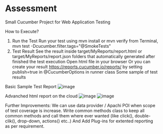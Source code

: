 # Assessment
Small Cucumber Project for Web Application Testing


How to Execute?
1. Run the Test
Run your test using mvn install or mvn verify from Terminal, mvn test -Dcucumber.filter.tags="@SmokeTests"
2. Test Result
See the result inside target/MyReports/report.html or target/MyReports/report.json folders that automatically generated after finished the test execution
Open html file in your browser
Or you can create your result https://reports.cucumber.io/reports/<GUID> by setting publish=true in @CucumberOptions in runner class
Some sample of test results

Basic Sample Test Report
![image](https://user-images.githubusercontent.com/26897289/137599382-ae295d37-2a84-4a7c-ab3d-6313ac01aec7.png)

Advanched html report on the cloud
![image](https://user-images.githubusercontent.com/26897289/137601283-e0e7d5ac-919e-483b-af5b-b29ef6e1592a.png)
![image](https://user-images.githubusercontent.com/26897289/137601292-a61942f2-67a1-46e3-859c-2755741eff69.png)


Further Improvements: We can use data provider / Apachi POI when scope of test coverage is increase.
Write common methods class to keep all common methods and call them where ever wanted (like click(), double-clik(), drop-down, actions() etc..)
And Add Plug-ins for extented reporting as per requirement.
